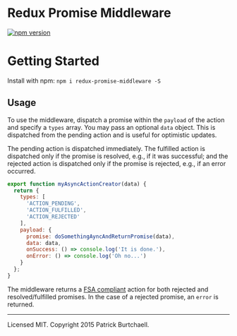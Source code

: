# Redux Promise Middleware

[![npm version](https://img.shields.io/npm/v/redux-promise-middleware.svg?style=flat-square)](https://www.npmjs.com/package/redux-promise-middleware)

# Getting Started

Install with npm: `npm i redux-promise-middleware -S`

## Usage

To use the middleware, dispatch a promise within the `payload` of the action and specify a `types` array. You may pass an optional `data` object. This is dispatched from the pending action and is useful for optimistic updates.

The pending action is dispatched immediately. The fulfilled action is dispatched only if the promise is resolved, e.g., if it was successful; and the rejected action is dispatched only if the promise is rejected, e.g., if an error occurred.

```js
export function myAsyncActionCreator(data) {
  return {
    types: [
      'ACTION_PENDING',
      'ACTION_FULFILLED',
      'ACTION_REJECTED'
    ],
    payload: {
      promise: doSomethingAyncAndReturnPromise(data),
      data: data,
      onSuccess: () => console.log('It is done.'),
      onError: () => console.log('Oh no...')
    }
  };
}
```

The middleware returns a [FSA compliant](https://github.com/acdlite/flux-standard-action) action for both rejected and resolved/fulfilled promises. In the case of a rejected promise, an `error` is returned.

---
Licensed MIT. Copyright 2015 Patrick Burtchaell.

